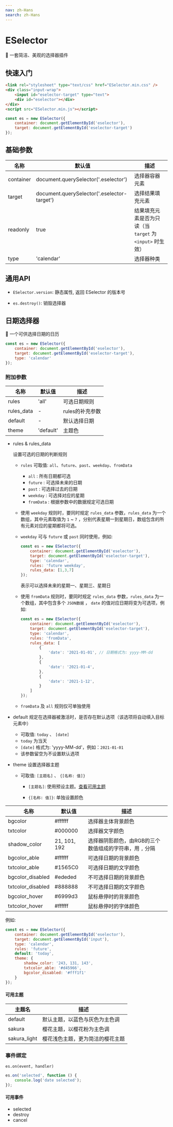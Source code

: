 ```yaml
---
nav: zh-Hans
search: zh-Hans
---
```


# ESelector

 🍡 一套简洁、美观的选择器插件

## 快速入门

```html
<link rel="stylesheet" type="text/css" href="ESelector.min.css" />
<div class="input-wrap">
    <input id="eselector-target" type="text">
    <div id="eselector"></div>
</div>
<script src="ESelector.min.js"></script>
```

```js
const es = new ESelector({
    container: document.getElementById('eselector'),
    target: document.getElementById('eselector-target')
});
```

## 基础参数

名称 | 默认值 | 描述
----|-------|----
container | document.querySelector('.eselector') | 选择器容器元素
target | document.querySelector('.eselector-target') | 选择结果填充元素
readonly | true | 结果填充元素是否为只读（当 `target` 为 `<input>` 时生效）
type | 'calendar' | 选择器种类

## 通用API

+ `ESelector.version`: 静态属性, 返回 ESelector 的版本号

+ `es.destroy()`: 销毁选择器

## 日期选择器

 📅 一个可供选择日期的日历

```js
const es = new ESelector({
    container: document.getElementById('eselector'),
    target: document.getElementById('eselector-target'),
    type: 'calendar'
});
```

### 附加参数

名称 | 默认值 | 描述
----|-------|----
rules | 'all' | 可选日期规则
rules_data | - | rules的补充参数
default | - | 默认选择日期
theme | 'default' | 主题色

+ rules & rules_data

    设置可选的日期的判断规则

    + `rules` 可取值: `all`、`future`、`past`、`weekday`、`fromData`
        + `all` : 所有日期都可选
        + `future` : 可选择未来的日期
        + `past` : 可选择过去的日期
        + `weekday` : 可选择对应的星期
        + `fromData` : 根据参数中的数据规定可选日期
    + 使用 `weekday` 规则时，要同时规定 `rules_data` 参数，`rules_data` 为一个数组，其中元素取值为 `1` ~ `7` ，分别代表星期一到星期日，数组包含的所有元素对应的星期都将可选。
    + `weekday` 可与 `future` 或 `past` 同时使用，例如: 

        ```js
        const es = new ESelector({
            container: document.getElementById('eselector'),
            target: document.getElementById('eselector-target'),
            type: 'calendar',
            rules: 'future weekday',
            rules_data: [1,3,7]
        });
        ```
        表示可以选择未来的星期一、星期三、星期日

    + 使用 `fromData` 规则时，要同时规定 `rules_data` 参数，`rules_data` 为一个数组，其中包含多个 `JSON数据` ， `date` 的值对应日期将变为可选项，例如: 

        ```js
        const es = new ESelector({
            container: document.getElementById('eselector'),
            target: document.getElementById('eselector-target'),
            type: 'calendar',
            rules: 'fromData',
            rules_data: [
                {
                    'date': '2021-01-01', // 日期格式为: yyyy-MM-dd
                },
                {
                    'date': '2021-01-4',
                },
                {
                    'date': '2021-1-12',
                }
            ]
        });
        ```

    + `fromData` 及 `all` 规则仅可单独使用



+ default
    规定在选择器被激活时，是否存在默认选项（该选项将自动填入目标元素中）
    + 可取值: `today` 、 `[date]`
    + `today` 为当天
    + `[date]` 格式为: 'yyyy-MM-dd'，例如：`2021-01-01`
    + 该参数留空为不设置默认选项



+ theme
    设置选择器主题
    + 可取值:  `[主题名]` 、 `{[名称: 值]}`
        + `[主题名]`:  使用预设主题。[查看可用主题](/#/zh-Hans?id=available-themes)

        + `{[名称: 值]}`: 单独设置颜色
		
名称 | 默认值 | 描述
----|------|----
bgcolor | #ffffff | 选择器主体背景颜色
txtcolor | #000000 | 选择器文字颜色
shadow_color | 21, 101, 192 | 选择器阴影颜色，由RGB的三个数值组成的字符串，用 `,` 分隔
bgcolor_able | #ffffff | 可选择日期的背景颜色
txtcolor_able | #1565C0 | 可选择日期的文字颜色
bgcolor_disabled | #ededed | 不可选择日期的背景颜色
txtcolor_disabled | #888888 | 不可选择日期的文字颜色
bgcolor_hover | #6999d3 | 鼠标悬停时的背景颜色
txtcolor_hover | #ffffff | 鼠标悬停时的字体颜色

例如: 

```js
const es = new ESelector({
	container: document.getElementById('eselector'),
	target: document.getElementById('input'),
	type: 'calendar',
	rules: 'future',
	default: 'today',
	theme: {
		shadow_color: '243, 131, 143',
		txtcolor_able: '#d45966',
		bgcolor_disabled: '#fff1f1'
	}
});
```

#### 可用主题

主题名 | 描述
----|----
default | 默认主题，以蓝色与灰色为主色调
sakura | 樱花主题，以樱花粉为主色调
sakura_light | 樱花浅色主题，更为简洁的樱花主题

### 事件绑定

`es.on(event, handler)`

```js
es.on('selected', function () {
    console.log('date selected');
});
```

#### 可用事件

- selected
- destroy
- cancel